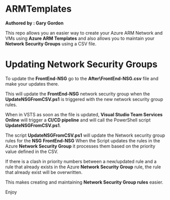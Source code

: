 # ARMTemplates

**Authored by : Gary Gordon**

This repo allows you an easier way to create your Azure ARM Network and VMs using **Azure ARM Templates** and also allows you to maintain your **Network Security Groups** using a CSV file.

# Updating Network Security Groups
To update the **FrontEnd-NSG** go to the **After\FrontEnd-NSG.csv** file and make your updates there. 

This will update the **FrontEnd-NSG** network security group when the **UpdateNSGFromCSV.ps1** is triggered with the new network security group rules. 

When in VSTS as soon as the file is updated, **Visual Studio Team Services Online** will trigger a **CI/CD pipeline** and will call the PowerShell script **UpdateNSGFromCSV.ps1**.

The script **UpdateNSGFromCSV.ps1** will update the Network security group rules for the **NSG** **FrontEnd-NSG**
When the Script updates the rules in the Azure **Network Security Group** it processes them based on the priority value defined in the CSV.

If there is a clash in priority numbers between a new/updated rule and a rule that already exists in the Azure **Network Security Group** rule, the rule that already exist will be overwritten. 

This makes creating and maintaining **Network Security Group rules** easier.

Enjoy

